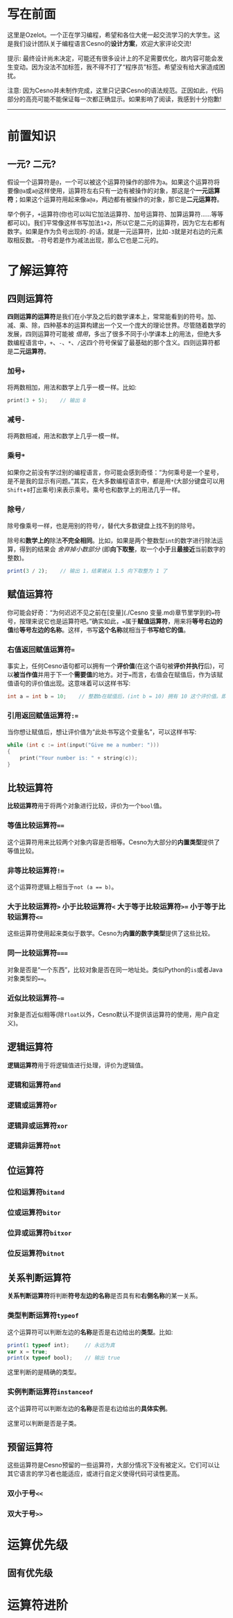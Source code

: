 写在前面
================

这里是Ozelot。一个正在学习编程，希望和各位大佬一起交流学习的大学生。这是我们设计团队关于编程语言Cesno的**设计方案**，欢迎大家评论交流!

提示: 最终设计尚未决定，可能还有很多设计上的不足需要优化，故内容可能会发生变动。因为没法不加标签，我不得不打了“程序员”标签。希望没有给大家造成困扰。

注意: 因为Cesno并未制作完成，这里只记录Cesno的语法规范。正因如此，代码部分的高亮可能不能保证每一次都正确显示。如果影响了阅读，我感到十分抱歉!

----

# 前置知识

## 一元? 二元?

假设一个运算符是`@`，一个可以被这个运算符操作的部件为`a`。如果这个运算符将要像`@a`或`a@`这样使用，运算符左右只有一边有被操作的对象，那这是个**一元运算符**；如果这个运算符用起来像`a@a`，两边都有被操作的对象，那它是**二元运算符**。

举个例子，`+`运算符(你也可以叫它加法运算符、加号运算符、加算运算符……等等都可以)。我们平常像这样书写加法`1+2`，所以它是二元的运算符，因为它左右都有数字。如果是作为负号出现的`-`的话，就是一元运算符，比如`-3`就是对右边的元素取相反数。`-`符号若是作为减法出现，那么它也是二元的。

# 了解运算符

## 四则运算符

**四则运算的运算符**是我们在小学及之后的数学课本上，常常能看到的符号。加、减、乘、除，四种基本的运算构建出一个又一个庞大的理论世界。尽管随着数学的发展，四则运算符可能被 *借用*，多出了很多不同于小学课本上的用法，但绝大多数编程语言中，`+`、`-`、`*`、`/`这四个符号保留了最基础的那个含义。四则运算符都是**二元运算符**。

### 加号`+`

将两数相加，用法和数学上几乎一模一样。比如:

```c++
print(3 + 5);    // 输出 8
```

### 减号`-`

将两数相减，用法和数学上几乎一模一样。

### 乘号`*`

如果你之前没有学过别的编程语言，你可能会感到奇怪：“为何乘号是一个星号，是不是我的显示有问题。”其实，在大多数编程语言中，都是用`*`(大部分键盘可以用`Shift`+`8`打出乘号)来表示乘号。乘号也和数学上的用法几乎一样。

### 除号`/`

除号像乘号一样，也是用别的符号`/`，替代大多数键盘上找不到的除号。

除号和**数学上的**除法**不完全相同**。比如，如果是两个整数型`int`的数字进行除法运算，得到的结果会 *舍弃掉小数部分* (即**向下取整**，取一个**小于**且**最接近**当前数字的整数)。

```typescript
print(3 / 2);    // 输出 1，结果被从 1.5 向下取整为 1 了
```



## 赋值运算符

你可能会好奇：“为何迟迟不见之前在[变量](./Cesno 变量.md)章节里学到的`=`符号，按理来说它也是运算符吧。”确实如此，`=`属于**赋值运算符**，用来将**等号右边的值**给**等号左边的名称**。这样，书写**这个名称**就相当于**书写给它的值**。

### 右值返回赋值运算符`=`

事实上，任何Cesno语句都可以拥有一个**评价值**(在这个语句被**评价并执行**后)，可以**被当作值**并用于下一个**需要值**的地方。对于`=`而言，右值会在赋值后，作为该赋值语句的评价值出现。这意味着可以这样书写:

```c++
int a = int b = 10;    // 整数b在赋值后，(int b = 10) 拥有 10 这个评价值。即这一行在第一次赋值后，可以被看成 int a = 10;
```

### 引用返回赋值运算符`:=`

当你想让赋值后，想让评价值为“此处书写这个变量名”，可以这样书写:

```c++
while (int c := int(input("Give me a number: ")))
{
    print("Your number is: " + string(c));
}
```



## 比较运算符

**比较运算符**用于将两个对象进行比较，评价为一个`bool`值。

### 等值比较运算符`==`

这个运算符用来比较两个对象内容是否相等。Cesno为大部分的**内置类型**提供了等值比较。

### 非等比较运算符`!=`

这个运算符逻辑上相当于`not (a == b)`。

### 大于比较运算符`>` 小于比较运算符`<` 大于等于比较运算符`>=` 小于等于比较运算符`<=`

这些运算符使用起来类似于数学。Cesno为**内置的数字类型**提供了这些比较。

### 同一比较运算符`===`

对象是否是“一个东西”，比较对象是否在同一地址处。类似Python的`is`或者Java对象类型的`==`。

### 近似比较运算符`~=`

对象是否近似相等(除`float`以外，Cesno默认不提供该运算符的使用，用户自定义)。



## 逻辑运算符

**逻辑运算符**用于将逻辑值进行处理，评价为逻辑值。

### 逻辑和运算符`and`

### 逻辑或运算符`or`

### 逻辑异或运算符`xor`

### 逻辑非运算符`not`



## 位运算符

### 位和运算符`bitand`

### 位或运算符`bitor`

### 位异或运算符`bitxor`

### 位反运算符`bitnot`



## 关系判断运算符

**关系判断运算符**将判断**符号左边的名称**是否具有和**右侧名称**的某一关系。

### 类型判断运算符`typeof`

这个运算符可以判断左边的**名称**是否是右边给出的**类型**。比如:

```typescript
print(1 typeof int);     // 永远为真
var x = true;
print(x typeof bool);    // 输出 true
```

这里判断的是精确的类型。

### 实例判断运算符`instanceof`

这个运算符可以判断左边的**名称**是否是右边给出的**具体实例**。

这里可以判断是否是子类。



## 预留运算符

这些运算符是Cesno预留的一些运算符，大部分情况下没有被定义。它们可以让其它语言的学习者也能适应，或进行自定义使得代码可读性更高。

### 双小于号`<<`

### 双大于号`>>`



# 运算优先级

## 固有优先级



# 运算符进阶